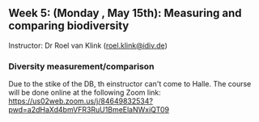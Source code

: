 ## Week 5: (Monday , May 15th): Measuring and comparing biodiversity

Instructor: Dr Roel van Klink (roel.klink@idiv.de)

### Diversity measurement/comparison


Due to the stike of the DB, th einstructor can't come to Halle. The course will be done online at the following Zoom link:
https://us02web.zoom.us/j/84649832534?pwd=a2dHaXd4bmVFR3RuU1BmeElaNWxiQT09


